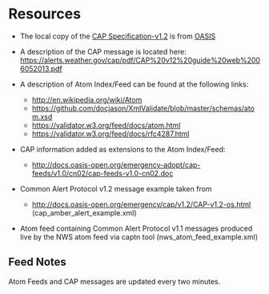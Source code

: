 # Resources

* The local copy of the [CAP Specification-v1.2](CAP-v1.2.xsd) is from [OASIS](http://docs.oasis-open.org/emergency/cap/v1.2/CAP-v1.2.xsd)
* A description of the CAP message is located here:
https://alerts.weather.gov/cap/pdf/CAP%20v12%20guide%20web%2006052013.pdf

* A description of Atom Index/Feed can be found at the following links:
  - http://en.wikipedia.org/wiki/Atom
  - https://github.com/docjason/XmlValidate/blob/master/schemas/atom.xsd
  - https://validator.w3.org/feed/docs/atom.html
  - https://validator.w3.org/feed/docs/rfc4287.html

* CAP information added as extensions to the Atom Index/Feed:
  - http://docs.oasis-open.org/emergency-adopt/cap-feeds/v1.0/cn02/cap-feeds-v1.0-cn02.doc

* Common Alert Protocol v1.2 message example taken from
  - http://docs.oasis-open.org/emergency/cap/v1.2/CAP-v1.2-os.html (cap_amber_alert_example.xml)

* Atom feed containing Common Alert Protocol v1.1 messages produced live by the
NWS atom feed via captn tool (nws_atom_feed_example.xml)

## Feed Notes
Atom Feeds and CAP messages are updated every two minutes.
